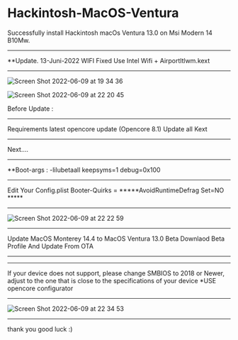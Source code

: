 # Hackintosh-MacOS-Ventura
Successfully install Hackintosh macOs Ventura 13.0 on Msi Modern 14 B10Mw.
**********************************************
**Update. 13-Juni-2022
WIFI Fixed Use Intel Wifi + Airportltlwm.kext 
**********************************************
![Screen Shot 2022-06-09 at 19 34 36](https://user-images.githubusercontent.com/38489058/172849644-190216c4-b13f-47ec-a072-88c95a29878a.png)

![Screen Shot 2022-06-09 at 22 20 45](https://user-images.githubusercontent.com/38489058/172883826-d2370aab-aa01-4125-b731-f0f9875b7d43.png)

Before Update :
**********************************************
Requirements
latest opencore update (Opencore 8.1)
Update all Kext
**********************************************
Next....
**********************************************
**Boot-args : -lilubetaall keepsyms=1 debug=0x100 
**********************************************

Edit Your Config.plist
Booter-Quirks = *****AvoidRuntimeDefrag Set=NO *****
**********************************************
![Screen Shot 2022-06-09 at 22 22 59](https://user-images.githubusercontent.com/38489058/172886037-dbb87173-3c7e-48b6-9adc-057fc24701bb.png)

**********************************************
Update MacOS Monterey 14.4 to MacOS Ventura 13.0 Beta
Downlaod Beta Profile
And Update From OTA
**********************************************

**********************************************
If your device does not support, please change SMBIOS to 2018 or Newer, adjust to the one that is close to the specifications of your device
*USE opencore configurator
**********************************************
![Screen Shot 2022-06-09 at 22 34 53](https://user-images.githubusercontent.com/38489058/172891663-a846fa3b-06f1-4939-89c7-5612f9dc0755.png)
**********************************************

thank you
good luck :)
